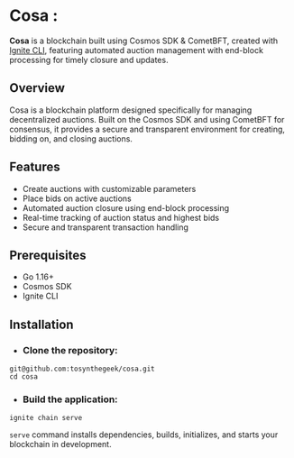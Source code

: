 # Cosa : 
**Cosa** is a blockchain built using Cosmos SDK & CometBFT, created with [Ignite CLI](https://ignite.com/cli),  featuring automated auction management with end-block processing for timely closure and updates.

## Overview

Cosa is a blockchain platform designed specifically for managing decentralized auctions. Built on the Cosmos SDK and using CometBFT for consensus, it provides a secure and transparent environment for creating, bidding on, and closing auctions.

## Features

- Create auctions with customizable parameters
- Place bids on active auctions
- Automated auction closure using end-block processing
- Real-time tracking of auction status and highest bids
- Secure and transparent transaction handling

## Prerequisites

- Go 1.16+
- Cosmos SDK
- Ignite CLI

## Installation

- ### Clone the repository: 
```
git@github.com:tosynthegeek/cosa.git
cd cosa
```

- ### Build the application: 
```
ignite chain serve
```

`serve` command installs dependencies, builds, initializes, and starts your blockchain in development.

